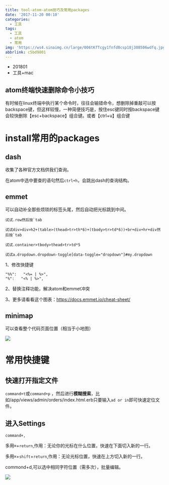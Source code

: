 ```yaml
---
title: tool-atom-atom技巧及常用packages
date: '2017-11-20 00:10'
categories:
  - 工具
tags:
  - 工具
  - atom
  - 常用
img: 'https://ws4.sinaimg.cn/large/006tKfTcgy1fnfd8csp18j308506wdfq.jpg'
abbrlink: c5bd9801
---
```


* 201801
* 工具+mac

## atom终端快速删除命令小技巧

有时候在linux终端中执行某个命令时，往往会输错命令，想删除掉重敲可以按backspace键，但这样较慢，一种简便技巧是，按住esc键同时按backspace键会较快删除【esc+backspace】组合键。或者【ctrl+u】组合键



# install常用的packages

## dash

收集了各种官方文档供我们查询。

在atom中选中要查的语句然后`ctrl+h`，会跳出dash的查询结构。

## emmet

可以自动补全那些烦琐的标签头尾，然后自动把光标跳到中间。

```
试试.row然后按`tab
```

```
试试div>div>h2+(table>(thead>tr>th*6)+(tbody>tr>td*6))+br+div+hr+div然后按`tab
```

```
试试.container>tbody>thead>tr>td*5
```

```
试试a.dropdown.dropdown-toggle[data-toggle="dropdown"]#my.dropdown
```



1、修改快捷键

	"%%":   "<%= | %>",
	"%":   "<% | %>",
2、替换注释功能，解决atom和emmet冲突

3、更多请看看这个图表：https://docs.emmet.io/cheat-sheet/



## minimap

可以查看整个代码页面位置（相当于小地图）

![](http://olmrxx9ks.bkt.clouddn.com/2017-02-19-minimap.gif)



# 常用快捷键

## 快速打开指定文件

`command+t`或`command+p` ，然后进行**模糊搜索**，比如/app/views/admin/orders/index.html.erb只要输入`ad or in`即可快速定位文件。

## 进入Settings

`command+,`

多用`⌘`+`return`,作用：无论你的光标在什么位置，快速在下面切入新的一行。

多用`⌘`+`shift`+`return`,作用：无论光标位置，快速在上方切入新的一行。

commond+d,可以选中相同字符位置（需多次），批量编辑。

![](http://olmrxx9ks.bkt.clouddn.com/2017-02-19-aa.gif)
